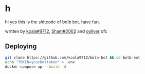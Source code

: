 # h

hi yes this is the shitcode of bolb bot.
have fun.

written by [koala#9712](https://github.com/koala9712), [Sham#0002](https://github.com/realShamlol) and [ooliver](https://github.com/ooliver) ofc

## Deploying

```bash
git clone https://github.com/koala9712/bolb-bot && cd bolb-bot
echo "TOKEN=yourbottoken" > .env
docker-compose up --build -d
```
